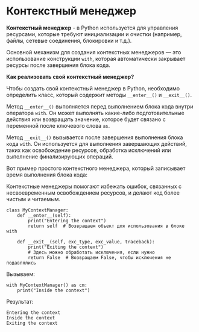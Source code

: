 # **Контекстный менеджер** 

**Контекстный менеджер** - в Python используется для управления ресурсами, которые требуют инициализации и очистки (например, файлы, сетевые соединения, блокировки и т.д.). 

Основной механизм для создания контекстных менеджеров — это использование конструкции `with`, которая автоматически закрывает ресурсы после завершения блока кода.

**Как реализовать свой контекстный менеджер?**

Чтобы создать свой контекстный менеджер в Python, необходимо определить класс, который содержит методы `__enter__()` и `__exit__()`.

Метод `__enter__()` выполняется перед выполнением блока кода внутри оператора `with`. Он может выполнять какие-либо подготовительные действия или возвращать значение, которое будет связано с переменной после ключевого слова `as`.

Метод `__exit__()` вызывается после завершения выполнения блока кода `with`. Он используется для выполнения завершающих действий, таких как освобождение ресурсов, обработка исключений или выполнение финализирующих операций.

Вот пример простого контекстного менеджера, который записывает время выполнения блока кода:

Контекстные менеджеры помогают избежать ошибок, связанных с несвоевременным освобождением ресурсов, и делают код более чистым и читаемым.

```
class MyContextManager:
    def __enter__(self):
        print("Entering the context")
        return self  # Возвращаем объект для использования в блоке with

    def __exit__(self, exc_type, exc_value, traceback):
        print("Exiting the context")
        # Здесь можно обработать исключения, если нужно
        return False  # Возвращаем False, чтобы исключения не подавлялись
```

Вызываем:

```
with MyContextManager() as cm:
    print("Inside the context")
```

Результат:

```
Entering the context
Inside the context
Exiting the context
```

